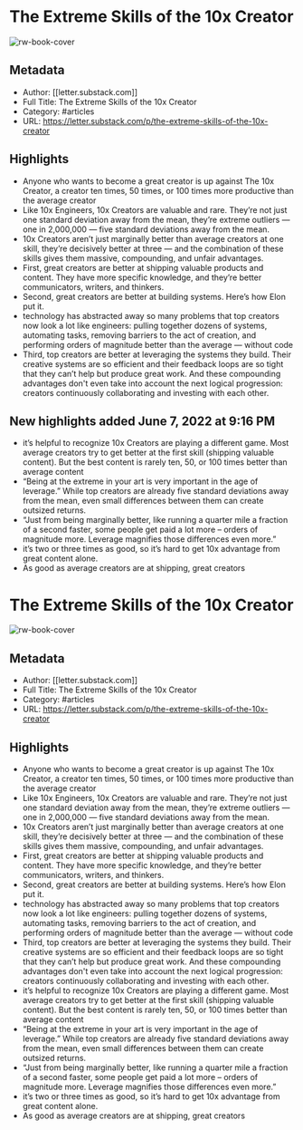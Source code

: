 # The Extreme Skills of the 10x Creator

![rw-book-cover](https://readwise-assets.s3.amazonaws.com/static/images/article0.00998d930354.png)

## Metadata
- Author: [[letter.substack.com]]
- Full Title: The Extreme Skills of the 10x Creator
- Category: #articles
- URL: https://letter.substack.com/p/the-extreme-skills-of-the-10x-creator

## Highlights
- Anyone who wants to become a great creator is up against The 10x Creator, a creator ten times, 50 times, or 100 times more productive than the average creator
- Like 10x Engineers, 10x Creators are valuable and rare. They’re not just one standard deviation away from the mean, they’re extreme outliers — one in 2,000,000 — five standard deviations away from the mean.
- 10x Creators aren’t just marginally better than average creators at one skill, they’re decisively better at three — and the combination of these skills gives them massive, compounding, and unfair advantages.
- First, great creators are better at shipping valuable products and content. They have more specific knowledge, and they’re better communicators, writers, and thinkers.
- Second, great creators are better at building systems. Here’s how Elon put it.
- technology has abstracted away so many problems that top creators now look a lot like engineers: pulling together dozens of systems, automating tasks, removing barriers to the act of creation, and performing orders of magnitude better than the average — without code
- Third, top creators are better at leveraging the systems they build. Their creative systems are so efficient and their feedback loops are so tight that they can’t help but produce great work. And these compounding advantages don't even take into account the next logical progression: creators continuously collaborating and investing with each other.
## New highlights added June 7, 2022 at 9:16 PM
- it’s helpful to recognize 10x Creators are playing a different game. Most average creators try to get better at the first skill (shipping valuable content). But the best content is rarely ten, 50, or 100 times better than average content
- “Being at the extreme in your art is very important in the age of leverage.” While top creators are already five standard deviations away from the mean, even small differences between them can create outsized returns.
- “Just from being marginally better, like running a quarter mile a fraction of a second faster, some people get paid a lot more – orders of magnitude more. Leverage magnifies those differences even more.”
- it’s two or three times as good, so it’s hard to get 10x advantage from great content alone.
- As good as average creators are at shipping, great creators
# The Extreme Skills of the 10x Creator

![rw-book-cover](https://readwise-assets.s3.amazonaws.com/static/images/article0.00998d930354.png)

## Metadata
- Author: [[letter.substack.com]]
- Full Title: The Extreme Skills of the 10x Creator
- Category: #articles
- URL: https://letter.substack.com/p/the-extreme-skills-of-the-10x-creator

## Highlights
- Anyone who wants to become a great creator is up against The 10x Creator, a creator ten times, 50 times, or 100 times more productive than the average creator
- Like 10x Engineers, 10x Creators are valuable and rare. They’re not just one standard deviation away from the mean, they’re extreme outliers — one in 2,000,000 — five standard deviations away from the mean.
- 10x Creators aren’t just marginally better than average creators at one skill, they’re decisively better at three — and the combination of these skills gives them massive, compounding, and unfair advantages.
- First, great creators are better at shipping valuable products and content. They have more specific knowledge, and they’re better communicators, writers, and thinkers.
- Second, great creators are better at building systems. Here’s how Elon put it.
- technology has abstracted away so many problems that top creators now look a lot like engineers: pulling together dozens of systems, automating tasks, removing barriers to the act of creation, and performing orders of magnitude better than the average — without code
- Third, top creators are better at leveraging the systems they build. Their creative systems are so efficient and their feedback loops are so tight that they can’t help but produce great work. And these compounding advantages don't even take into account the next logical progression: creators continuously collaborating and investing with each other.
- it’s helpful to recognize 10x Creators are playing a different game. Most average creators try to get better at the first skill (shipping valuable content). But the best content is rarely ten, 50, or 100 times better than average content
- “Being at the extreme in your art is very important in the age of leverage.” While top creators are already five standard deviations away from the mean, even small differences between them can create outsized returns.
- “Just from being marginally better, like running a quarter mile a fraction of a second faster, some people get paid a lot more – orders of magnitude more. Leverage magnifies those differences even more.”
- it’s two or three times as good, so it’s hard to get 10x advantage from great content alone.
- As good as average creators are at shipping, great creators
